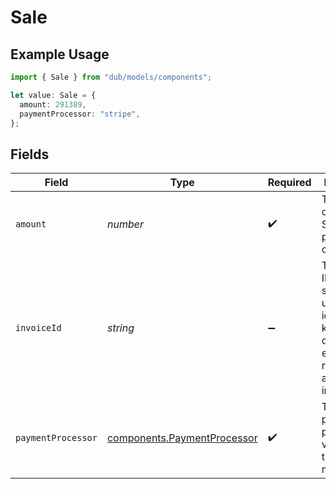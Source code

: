 # Sale

## Example Usage

```typescript
import { Sale } from "dub/models/components";

let value: Sale = {
  amount: 291389,
  paymentProcessor: "stripe",
};
```

## Fields

| Field                                                                                                                      | Type                                                                                                                       | Required                                                                                                                   | Description                                                                                                                |
| -------------------------------------------------------------------------------------------------------------------------- | -------------------------------------------------------------------------------------------------------------------------- | -------------------------------------------------------------------------------------------------------------------------- | -------------------------------------------------------------------------------------------------------------------------- |
| `amount`                                                                                                                   | *number*                                                                                                                   | :heavy_check_mark:                                                                                                         | The amount of the sale. Should be passed in cents.                                                                         |
| `invoiceId`                                                                                                                | *string*                                                                                                                   | :heavy_minus_sign:                                                                                                         | The invoice ID of the sale. Can be used as a idempotency key – only one sale event can be recorded for a given invoice ID. |
| `paymentProcessor`                                                                                                         | [components.PaymentProcessor](../../models/components/paymentprocessor.md)                                                 | :heavy_check_mark:                                                                                                         | The payment processor via which the sale was made.                                                                         |
